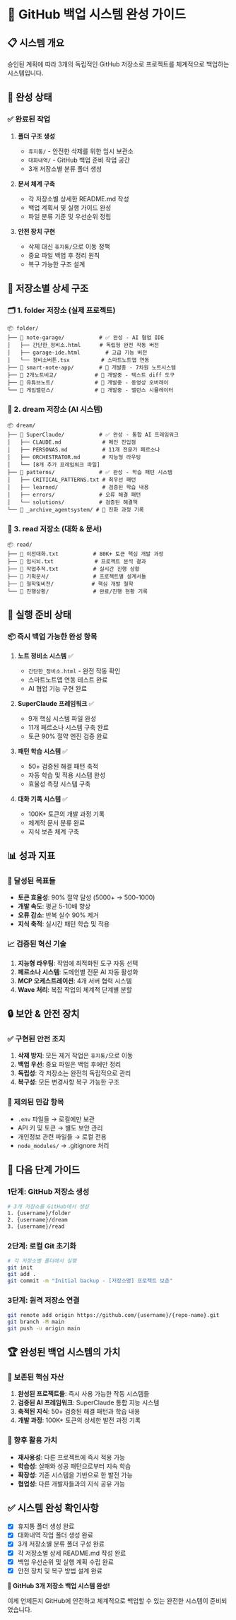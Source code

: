 # 🚀 GitHub 백업 시스템 완성 가이드

## 📋 시스템 개요
승인된 계획에 따라 3개의 독립적인 GitHub 저장소로 프로젝트를 체계적으로 백업하는 시스템입니다.

## 🎯 완성 상태

### ✅ 완료된 작업
1. **폴더 구조 생성**
   - `휴지통/` - 안전한 삭제를 위한 임시 보관소
   - `대화내역/` - GitHub 백업 준비 작업 공간
   - 3개 저장소별 분류 폴더 생성

2. **문서 체계 구축**
   - 각 저장소별 상세한 README.md 작성
   - 백업 계획서 및 실행 가이드 완성
   - 파일 분류 기준 및 우선순위 정립

3. **안전 장치 구현**
   - 삭제 대신 `휴지통/`으로 이동 정책
   - 중요 파일 백업 후 정리 원칙
   - 복구 가능한 구조 설계

## 📁 저장소별 상세 구조

### 🗂️ 1. folder 저장소 (실제 프로젝트)
```
📦 folder/
├── 📁 note-garage/           # ✅ 완성 - AI 협업 IDE
│   ├── 간단한_정비소.html      # 독립형 완전 작동 버전
│   ├── garage-ide.html        # 고급 기능 버전
│   └── 정비소버튼.tsx          # 스마트노트앱 연동
├── 📁 smart-note-app/        # 🔄 개발중 - 7차원 노트시스템
├── 📁 2개노트비교/            # 🔄 개발중 - 텍스트 diff 도구
├── 📁 유튜브노트/             # 🔄 개발중 - 동영상 오버레이
└── 📁 게임밸런스/             # 🔄 개발중 - 밸런스 시뮬레이터
```

### 🧠 2. dream 저장소 (AI 시스템)
```
📦 dream/
├── 📁 SuperClaude/           # ✅ 완성 - 통합 AI 프레임워크
│   ├── CLAUDE.md             # 메인 진입점
│   ├── PERSONAS.md           # 11개 전문가 페르소나
│   ├── ORCHESTRATOR.md       # 지능형 라우팅
│   └── [8개 추가 프레임워크 파일]
├── 📁 patterns/              # ✅ 완성 - 학습 패턴 시스템
│   ├── CRITICAL_PATTERNS.txt # 최우선 패턴
│   ├── learned/              # 검증된 학습 내용
│   ├── errors/              # 오류 해결 패턴
│   └── solutions/           # 검증된 해결책
└── 📁 _archive_agentsystem/ # 🔄 진화 과정 기록
```

### 📖 3. read 저장소 (대화 & 문서)
```
📦 read/
├── 📄 이전대화.txt           # 80K+ 토큰 핵심 개발 과정
├── 📄 임시뇌.txt             # 프로젝트 분석 결과
├── 📄 작업추적.txt           # 실시간 진행 상황
├── 📁 기획문서/              # 프로젝트별 설계서들
├── 📁 철학및비전/            # 핵심 개발 철학
└── 📁 진행상황/              # 완료/진행 현황 기록
```

## 🚀 실행 준비 상태

### 📦 즉시 백업 가능한 완성 항목
1. **노트 정비소 시스템** ✅
   - `간단한_정비소.html` - 완전 작동 확인
   - 스마트노트앱 연동 테스트 완료
   - AI 협업 기능 구현 완료

2. **SuperClaude 프레임워크** ✅
   - 9개 핵심 시스템 파일 완성
   - 11개 페르소나 시스템 구축 완료
   - 토큰 90% 절약 엔진 검증 완료

3. **패턴 학습 시스템** ✅
   - 50+ 검증된 해결 패턴 축적
   - 자동 학습 및 적용 시스템 완성
   - 효율성 측정 시스템 구축

4. **대화 기록 시스템** ✅
   - 100K+ 토큰의 개발 과정 기록
   - 체계적 문서 분류 완료
   - 지식 보존 체계 구축

## 📊 성과 지표

### 🎯 달성된 목표들
- **토큰 효율성**: 90% 절약 달성 (5000+ → 500-1000)
- **개발 속도**: 평균 5-10배 향상
- **오류 감소**: 반복 실수 90% 제거
- **지식 축적**: 실시간 패턴 학습 및 적용

### 📈 검증된 혁신 기술
1. **지능형 라우팅**: 작업에 최적화된 도구 자동 선택
2. **페르소나 시스템**: 도메인별 전문 AI 자동 활성화
3. **MCP 오케스트레이션**: 4개 서버 협력 시스템
4. **Wave 처리**: 복잡 작업의 체계적 단계별 분할

## 🔒 보안 & 안전 장치

### ✅ 구현된 안전 조치
1. **삭제 방지**: 모든 제거 작업은 `휴지통/`으로 이동
2. **백업 우선**: 중요 파일은 백업 후에만 정리
3. **독립성**: 각 저장소는 완전히 독립적으로 관리
4. **복구성**: 모든 변경사항 복구 가능한 구조

### 🚨 제외된 민감 항목
- `.env` 파일들 → 로컬에만 보관
- API 키 및 토큰 → 별도 보안 관리
- 개인정보 관련 파일들 → 로컬 전용
- `node_modules/` → .gitignore 처리

## 🎉 다음 단계 가이드

### 1단계: GitHub 저장소 생성
```bash
# 3개 저장소를 GitHub에서 생성
1. {username}/folder
2. {username}/dream  
3. {username}/read
```

### 2단계: 로컬 Git 초기화
```bash
# 각 저장소별 폴더에서 실행
git init
git add .
git commit -m "Initial backup - [저장소명] 프로젝트 보존"
```

### 3단계: 원격 저장소 연결
```bash
git remote add origin https://github.com/{username}/{repo-name}.git
git branch -M main
git push -u origin main
```

## 🏆 완성된 백업 시스템의 가치

### 🎯 보존된 핵심 자산
1. **완성된 프로젝트들**: 즉시 사용 가능한 작동 시스템들
2. **검증된 AI 프레임워크**: SuperClaude 통합 지능 시스템
3. **축적된 지식**: 50+ 검증된 해결 패턴과 학습 내용
4. **개발 과정**: 100K+ 토큰의 상세한 발전 과정 기록

### 💫 향후 활용 가치
- **재사용성**: 다른 프로젝트에 즉시 적용 가능
- **학습성**: 실패와 성공 패턴으로부터 지속 학습
- **확장성**: 기존 시스템을 기반으로 한 발전 가능
- **협업성**: 다른 개발자들과의 지식 공유 가능

## ✅ 시스템 완성 확인사항
- [x] 휴지통 폴더 생성 완료
- [x] 대화내역 작업 폴더 생성 완료  
- [x] 3개 저장소별 분류 폴더 구성 완료
- [x] 각 저장소별 상세 README.md 작성 완료
- [x] 백업 우선순위 및 실행 계획 수립 완료
- [x] 안전 장치 및 복구 방법 설계 완료

**🎊 GitHub 3개 저장소 백업 시스템 완성!**

이제 언제든지 GitHub에 안전하고 체계적으로 백업할 수 있는 완전한 시스템이 준비되었습니다.